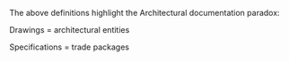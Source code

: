 The above definitions highlight the Architectural documentation paradox:

Drawings = architectural entities

Specifications = trade packages